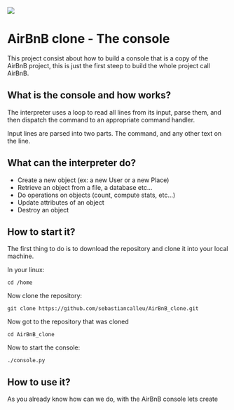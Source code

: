 ![](https://holbertonintranet.s3.amazonaws.com/uploads/medias/2018/6/65f4a1dd9c51265f49d0.png?X-Amz-Algorithm=AWS4-HMAC-SHA256&X-Amz-Credential=AKIARDDGGGOUWMNL5ANN%2F20210212%2Fus-east-1%2Fs3%2Faws4_request&X-Amz-Date=20210212T014121Z&X-Amz-Expires=86400&X-Amz-SignedHeaders=host&X-Amz-Signature=bf2ff7c54e16225c89332064cf03e20cf5deb681acedb8a991a7bfdf34ee9d08)


# AirBnB clone - The console

This project consist about how to build a console that is a copy of the AirBnB project, this is just the first steep to build the whole project call AirBnB.


## What is the console and how works?

The interpreter uses a loop to read all lines from its input, parse them, and then dispatch the command to an appropriate command handler.

Input lines are parsed into two parts. The command, and any other text on the line.

## What can the interpreter do?

-   Create a new object (ex: a new User or a new Place)
-   Retrieve an object from a file, a database etc…
-   Do operations on objects (count, compute stats, etc…)
-   Update attributes of an object
-   Destroy an object

## How to start it?

The first thing to do is to download the repository and clone it into your local machine.

In your linux:

```
cd /home
```
Now clone the repository:
```
git clone https://github.com/sebastiancalleu/AirBnB_clone.git
```
Now got to the repository that was cloned
```
cd AirBnB_clone
```
Now to start the console:
```
./console.py
```



## How to use it?
As you already know how can we do, with the AirBnB console lets create 
